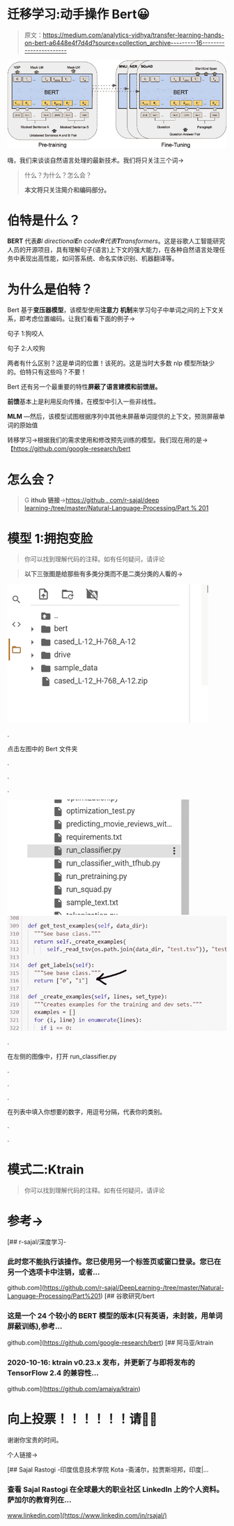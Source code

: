 # 迁移学习:动手操作 Bert😀

> 原文：<https://medium.com/analytics-vidhya/transfer-learning-hands-on-bert-a6448e4f7d4d?source=collection_archive---------16----------------------->

![](img/69d022b16e8dedcf6fcdde9306d71f68.png)

嗨，我们来谈谈自然语言处理的最新技术。我们将只关注三个词→

> 什么？为什么？怎么会？
> 
> **本文将只关注简介和编码部分。**

# 伯特是什么？

**BERT** 代表***B****I directional****E****n coder****R****代表****T****transformers*。这是谷歌人工智能研究人员的开源项目，具有理解句子(语言)上下文的强大能力，在各种自然语言处理任务中表现出高性能，如问答系统、命名实体识别、机器翻译等。

# 为什么是伯特？

Bert 基于**变压器模型**，该模型使用**注意力** **机制**来学习句子中单词之间的上下文关系，即考虑位置编码。让我们看看下面的例子→

句子 1:狗咬人

句子 2:人咬狗

两者有什么区别？这是单词的位置！该死的。这是当时大多数 nlp 模型所缺少的。伯特只有这些吗？不要！

Bert 还有另一个最重要的特性**屏蔽了语言建模和前馈层。**

**前馈**基本上是利用反向传播，在模型中引入一些非线性。

**MLM** —然后，该模型试图根据序列中其他未屏蔽单词提供的上下文，预测屏蔽单词的原始值

转移学习→根据我们的需求使用和修改预先训练的模型。我们现在用的是→【https://github.com/google-research/bert 

# 怎么会？

> G **ithub 链接**→[https://github . com/r-sajal/deep learning-/tree/master/Natural-Language-Processing/Part % 201](https://github.com/r-sajal/DeepLearning-/tree/master/Natural-Language-Processing/Part%201)

# 模型 1:拥抱变脸

> 你可以找到理解代码的注释。如有任何疑问，请评论

> **以下三张图是给那些有多类分类而不是二类分类的人看的→**

![](img/0f586d02d1361ba529ed0ed5d1325900.png)

.

点击左图中的 Bert 文件夹

.

.

.

![](img/01867de6e17b3daa3bd1470178b17852.png)![](img/b263c8b19e3d37b4de1881870703c794.png)

.

在左侧的图像中，打开 run_classifier.py

.

.

.

在列表中填入你想要的数字，用逗号分隔，代表你的类别。

.

.

# 模式二:Ktrain

> 你可以找到理解代码的注释。如有任何疑问，请评论

# 参考→

[](https://github.com/r-sajal/DeepLearning-/tree/master/Natural-Language-Processing/Part%201) [## r-sajal/深度学习-

### 此时您不能执行该操作。您已使用另一个标签页或窗口登录。您已在另一个选项卡中注销，或者…

github.com](https://github.com/r-sajal/DeepLearning-/tree/master/Natural-Language-Processing/Part%201) [](https://github.com/google-research/bert) [## 谷歌研究/bert

### 这是一个 24 个较小的 BERT 模型的版本(只有英语，未封装，用单词屏蔽训练),参考…

github.com](https://github.com/google-research/bert) [](https://github.com/amaiya/ktrain) [## 阿马亚/ktrain

### 2020-10-16: ktrain v0.23.x 发布，并更新了与即将发布的 TensorFlow 2.4 的兼容性…

github.com](https://github.com/amaiya/ktrain) 

# 向上投票！！！！！！请🙇‍♂️

谢谢你宝贵的时间。

个人链接→

[](https://www.linkedin.com/in/rsajal/) [## Sajal Rastogi -印度信息技术学院 Kota -斋浦尔，拉贾斯坦邦，印度|…

### 查看 Sajal Rastogi 在全球最大的职业社区 LinkedIn 上的个人资料。萨加尔的教育列在…

www.linkedin.com](https://www.linkedin.com/in/rsajal/)